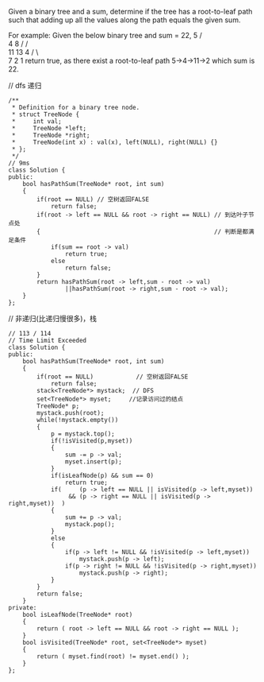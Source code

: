 Given a binary tree and a sum, determine if the tree has a root-to-leaf path such that adding up all the values along the path equals the given sum.

For example:
Given the below binary tree and sum = 22,
              5
             / \
            4   8
           /   / \
          11  13  4
         /  \      \
        7    2      1
return true, as there exist a root-to-leaf path 5->4->11->2 which sum is 22.

// dfs 递归
```
/**
 * Definition for a binary tree node.
 * struct TreeNode {
 *     int val;
 *     TreeNode *left;
 *     TreeNode *right;
 *     TreeNode(int x) : val(x), left(NULL), right(NULL) {}
 * };
 */
// 9ms
class Solution {
public:
    bool hasPathSum(TreeNode* root, int sum) 
    {
        if(root == NULL) // 空树返回FALSE
            return false;
        if(root -> left == NULL && root -> right == NULL) // 到达叶子节点处
        {                                                 // 判断是都满足条件
            if(sum == root -> val)
                return true;
            else
                return false;
        }
        return hasPathSum(root -> left,sum - root -> val)
                ||hasPathSum(root -> right,sum - root -> val);
    }
};
```

// 非递归(比递归慢很多)，栈
```
// 113 / 114
// Time Limit Exceeded
class Solution {
public:
    bool hasPathSum(TreeNode* root, int sum) 
    {
        if(root == NULL)            // 空树返回FALSE
            return false;
        stack<TreeNode*> mystack;  // DFS
        set<TreeNode*> myset;     //记录访问过的结点
        TreeNode* p;
        mystack.push(root);
        while(!mystack.empty())
        {
            p = mystack.top();
            if(!isVisited(p,myset))
            {
                sum -= p -> val;
                myset.insert(p);
            }       
            if(isLeafNode(p) && sum == 0)
                return true;
            if(     (p -> left == NULL || isVisited(p -> left,myset))
                 && (p -> right == NULL || isVisited(p -> right,myset))  )
            {
                sum += p -> val;
                mystack.pop();
            }
            else
            {
                if(p -> left != NULL && !isVisited(p -> left,myset))
                    mystack.push(p -> left);
                if(p -> right != NULL && !isVisited(p -> right,myset))
                    mystack.push(p -> right);
            }
        }
        return false;
    }
private:
    bool isLeafNode(TreeNode* root)
    {
        return ( root -> left == NULL && root -> right == NULL );
    }
    bool isVisited(TreeNode* root, set<TreeNode*> myset)
    {
        return ( myset.find(root) != myset.end() );
    }
};
```